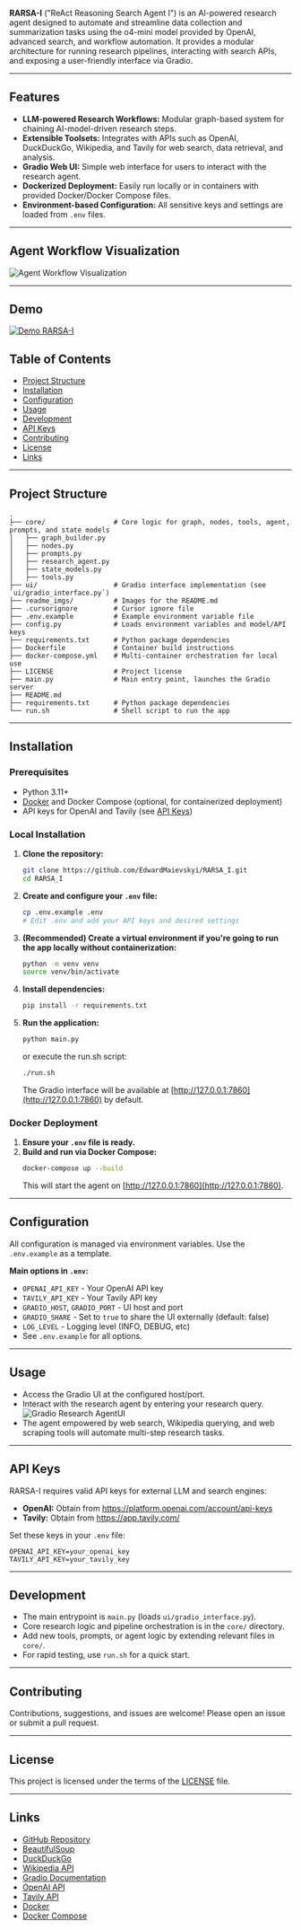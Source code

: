 **RARSA-I**
("ReAct Reasoning Search Agent I") is an AI-powered research agent designed to automate and streamline data collection and summarization tasks using the o4-mini model provided by OpenAI, advanced search, and workflow automation. It provides a modular architecture for running research pipelines, interacting with search APIs, and exposing a user-friendly interface via Gradio.

---

## Features

- **LLM-powered Research Workflows:** Modular graph-based system for chaining AI-model-driven research steps.
- **Extensible Toolsets:** Integrates with APIs such as OpenAI, DuckDuckGo, Wikipedia, and Tavily for web search, data retrieval, and analysis.
- **Gradio Web UI:** Simple web interface for users to interact with the research agent.
- **Dockerized Deployment:** Easily run locally or in containers with provided Docker/Docker Compose files.
- **Environment-based Configuration:** All sensitive keys and settings are loaded from `.env` files.

---

## Agent Workflow Visualization

![Agent Workflow Visualization](readme_imgs/ReAct_Reasoning_Search_Agent_Graph.png)

---
## Demo

[![Demo RARSA-I](https://img.youtube.com/vi/z19W2n3YoUw/hqdefault.jpg)](https://youtu.be/z19W2n3YoUw)

## Table of Contents

- [Project Structure](#project-structure)
- [Installation](#installation)
- [Configuration](#configuration)
- [Usage](#usage)
- [Development](#development)
- [API Keys](#api-keys)
- [Contributing](#contributing)
- [License](#license)
- [Links](#links)

---

## Project Structure

```
.
├── core/                 # Core logic for graph, nodes, tools, agent, prompts, and state models
│   ├── graph_builder.py
│   ├── nodes.py
│   ├── prompts.py
│   ├── research_agent.py
│   ├── state_models.py
│   ├── tools.py
├── ui/                   # Gradio interface implementation (see `ui/gradio_interface.py`)
├── readme_imgs/          # Images for the README.md
├── .cursorignore         # Cursor ignore file
├── .env.example          # Example environment variable file
├── config.py             # Loads environment variables and model/API keys
├── requirements.txt      # Python package dependencies
├── Dockerfile            # Container build instructions
├── docker-compose.yml    # Multi-container orchestration for local use
├── LICENSE               # Project license
├── main.py               # Main entry point, launches the Gradio server
├── README.md
├── requirements.txt      # Python package dependencies
└── run.sh                # Shell script to run the app
```

---

## Installation

### Prerequisites

- Python 3.11+
- [Docker](https://www.docker.com/) and Docker Compose (optional, for containerized deployment)
- API keys for OpenAI and Tavily (see [API Keys](#api-keys))

### Local Installation

1. **Clone the repository:**
   ```bash
   git clone https://github.com/EdwardMaievskyi/RARSA_I.git
   cd RARSA_I
   ```

2. **Create and configure your `.env` file:**
   ```bash
   cp .env.example .env
   # Edit .env and add your API keys and desired settings
   ```

3. **(Recommended) Create a virtual environment if you're going to run the app locally without containerization:**
   ```bash
   python -m venv venv
   source venv/bin/activate
   ```

4. **Install dependencies:**
   ```bash
   pip install -r requirements.txt
   ```

5. **Run the application:**
   ```bash
   python main.py
   ```
   or execute the run.sh script:
   ```bash
   ./run.sh
   ```

   The Gradio interface will be available at [http://127.0.0.1:7860](http://127.0.0.1:7860) by default.

### Docker Deployment

1. **Ensure your `.env` file is ready.**
2. **Build and run via Docker Compose:**
   ```bash
   docker-compose up --build
   ```
   This will start the agent on [http://127.0.0.1:7860](http://127.0.0.1:7860).

---

## Configuration

All configuration is managed via environment variables. Use the `.env.example` as a template.

**Main options in `.env`:**
- `OPENAI_API_KEY` - Your OpenAI API key
- `TAVILY_API_KEY` - Your Tavily API key
- `GRADIO_HOST`, `GRADIO_PORT` - UI host and port
- `GRADIO_SHARE` - Set to `true` to share the UI externally (default: false)
- `LOG_LEVEL` - Logging level (INFO, DEBUG, etc)
- See `.env.example` for all options.

---

## Usage

- Access the Gradio UI at the configured host/port.
- Interact with the research agent by entering your research query.
![Gradio Research AgentUI](readme_imgs/UI_screenshot_rarsa1.jpg)
- The agent empowered by web search, Wikipedia querying, and web scraping tools will automate multi-step research tasks.

---

## API Keys

RARSA-I requires valid API keys for external LLM and search engines:

- **OpenAI:** Obtain from https://platform.openai.com/account/api-keys
- **Tavily:** Obtain from https://app.tavily.com/

Set these keys in your `.env` file:
```dotenv
OPENAI_API_KEY=your_openai_key
TAVILY_API_KEY=your_tavily_key
```

---

## Development

- The main entrypoint is `main.py` (loads `ui/gradio_interface.py`).
- Core research logic and pipeline orchestration is in the `core/` directory.
- Add new tools, prompts, or agent logic by extending relevant files in `core/`.
- For rapid testing, use `run.sh` for a quick start.

---

## Contributing

Contributions, suggestions, and issues are welcome! Please open an issue or submit a pull request.

---

## License

This project is licensed under the terms of the [LICENSE](LICENSE) file.

---

## Links

- [GitHub Repository](https://github.com/EdwardMaievskyi/RARSA_I)
- [BeautifulSoup](https://beautiful-soup-4.readthedocs.io/en/latest/)
- [DuckDuckGo](https://duckduckgo.com/)
- [Wikipedia API](https://github.com/goldsmith/Wikipedia)
- [Gradio Documentation](https://www.gradio.app/)
- [OpenAI API](https://platform.openai.com/)
- [Tavily API](https://app.tavily.com/)
- [Docker](https://www.docker.com/)
- [Docker Compose](https://docs.docker.com/compose/)
